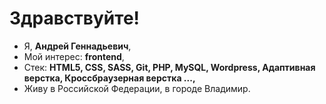 <h1>Здравствуйте!</h1>

- Я, **Андрей Геннадьевич**,
- Мой интерес: **frontend**,
- Стек: **HTML5, CSS, SASS, Git, PHP, MySQL, Wordpress, Адаптивная верстка, Кроссбраузерная верстка ...,**
- Живу в Российской Федерации, в городе Владимир.

<!---
AGM-33rus/AGM-33rus is a ✨ special ✨ repository because its `README.md` (this file) appears on your GitHub profile.
You can click the Preview link to take a look at your changes.
--->
